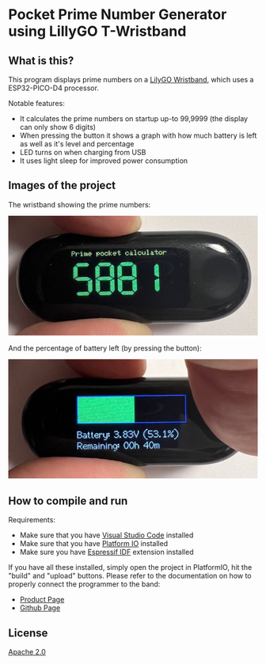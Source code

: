 
# Pocket Prime Number Generator using LillyGO T-Wristband

## What is this?

This program displays prime numbers on a [LilyGO Wristband](https://github.com/Xinyuan-LilyGO/T-Wristband), which uses a ESP32-PICO-D4 processor.

Notable features:

* It calculates the prime numbers on startup up-to 99,9999 (the display can only show 6 digits)
* When pressing the button it shows a graph with how much battery is left as well as it's level and percentage
* LED turns on when charging from USB
* It uses light sleep for improved power consumption

## Images of the project

The wristband showing the prime numbers:

![Primes](img/primes.jpeg)

And the percentage of battery left (by pressing the button):

![Battery](img/bat.jpeg)

## How to compile and run

Requirements:

* Make sure that you have [Visual Studio Code](https://code.visualstudio.com) installed
* Make sure that you have [Platform IO](https://platformio.org) installed
* Make sure you have [Espressif IDF](https://github.com/espressif/vscode-esp-idf-extension) extension installed

If you have all these installed, simply open the project in PlatformIO, hit the "build" and "upload" buttons. Please refer to the documentation on how to properly connect the programmer to the band:

* [Product Page](http://www.lilygo.cn/prod_view.aspx?TypeId=50054&Id=1242)
* [Github Page](https://github.com/Xinyuan-LilyGO/T-Wristband)

## License

[Apache 2.0](LICENSE)
